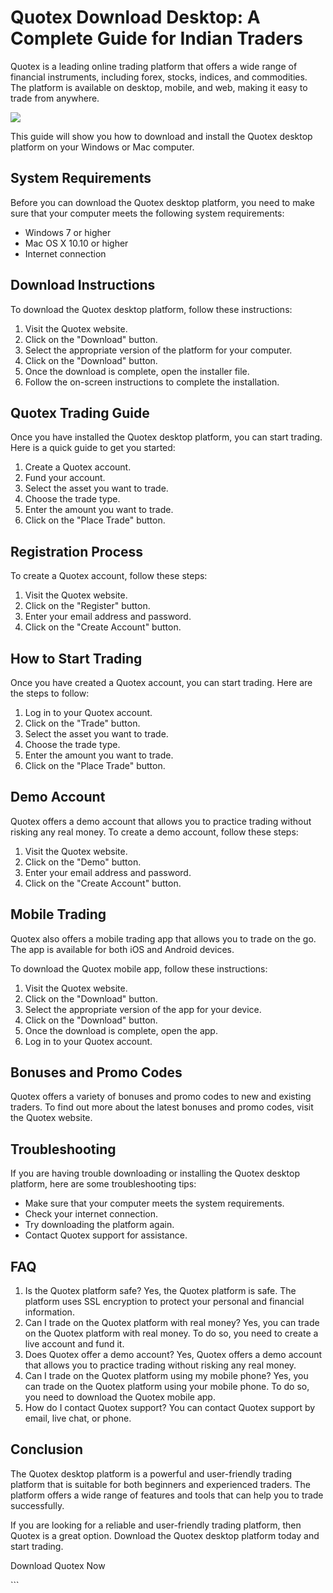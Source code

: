 # Quotex Download Desktop: A Complete Guide for Indian Traders

Quotex is a leading online trading platform that offers a wide range of
financial instruments, including forex, stocks, indices, and
commodities. The platform is available on desktop, mobile, and web,
making it easy to trade from anywhere.

[![](https://static.quotex.io/files/5_en/300_250.jpg)](https://traff.sbs/brokerqxsignupf)

This guide will show you how to download and install the Quotex desktop
platform on your Windows or Mac computer.

## System Requirements

Before you can download the Quotex desktop platform, you need to make
sure that your computer meets the following system requirements:

-   Windows 7 or higher
-   Mac OS X 10.10 or higher
-   Internet connection

## Download Instructions

To download the Quotex desktop platform, follow these instructions:

1.  Visit the Quotex website.
2.  Click on the "Download" button.
3.  Select the appropriate version of the platform for your computer.
4.  Click on the "Download" button.
5.  Once the download is complete, open the installer file.
6.  Follow the on-screen instructions to complete the installation.

## Quotex Trading Guide

Once you have installed the Quotex desktop platform, you can start
trading. Here is a quick guide to get you started:

1.  Create a Quotex account.
2.  Fund your account.
3.  Select the asset you want to trade.
4.  Choose the trade type.
5.  Enter the amount you want to trade.
6.  Click on the "Place Trade" button.

## Registration Process

To create a Quotex account, follow these steps:

1.  Visit the Quotex website.
2.  Click on the "Register" button.
3.  Enter your email address and password.
4.  Click on the "Create Account" button.

## How to Start Trading

Once you have created a Quotex account, you can start trading. Here are
the steps to follow:

1.  Log in to your Quotex account.
2.  Click on the "Trade" button.
3.  Select the asset you want to trade.
4.  Choose the trade type.
5.  Enter the amount you want to trade.
6.  Click on the "Place Trade" button.

## Demo Account

Quotex offers a demo account that allows you to practice trading without
risking any real money. To create a demo account, follow these steps:

1.  Visit the Quotex website.
2.  Click on the "Demo" button.
3.  Enter your email address and password.
4.  Click on the "Create Account" button.

## Mobile Trading

Quotex also offers a mobile trading app that allows you to trade on the
go. The app is available for both iOS and Android devices.

To download the Quotex mobile app, follow these instructions:

1.  Visit the Quotex website.
2.  Click on the "Download" button.
3.  Select the appropriate version of the app for your device.
4.  Click on the "Download" button.
5.  Once the download is complete, open the app.
6.  Log in to your Quotex account.

## Bonuses and Promo Codes

Quotex offers a variety of bonuses and promo codes to new and existing
traders. To find out more about the latest bonuses and promo codes,
visit the Quotex website.

## Troubleshooting

If you are having trouble downloading or installing the Quotex desktop
platform, here are some troubleshooting tips:

-   Make sure that your computer meets the system requirements.
-   Check your internet connection.
-   Try downloading the platform again.
-   Contact Quotex support for assistance.

## FAQ

1.  Is the Quotex platform safe? Yes, the Quotex platform is safe. The
    platform uses SSL encryption to protect your personal and financial
    information.
2.  Can I trade on the Quotex platform with real money? Yes, you can
    trade on the Quotex platform with real money. To do so, you need to
    create a live account and fund it.
3.  Does Quotex offer a demo account? Yes, Quotex offers a demo account
    that allows you to practice trading without risking any real money.
4.  Can I trade on the Quotex platform using my mobile phone? Yes, you
    can trade on the Quotex platform using your mobile phone. To do so,
    you need to download the Quotex mobile app.
5.  How do I contact Quotex support? You can contact Quotex support by
    email, live chat, or phone.

## Conclusion

The Quotex desktop platform is a powerful and user-friendly trading
platform that is suitable for both beginners and experienced traders.
The platform offers a wide range of features and tools that can help you
to trade successfully.

If you are looking for a reliable and user-friendly trading platform,
then Quotex is a great option. Download the Quotex desktop platform
today and start trading.

Download Quotex Now

\`\`\`

